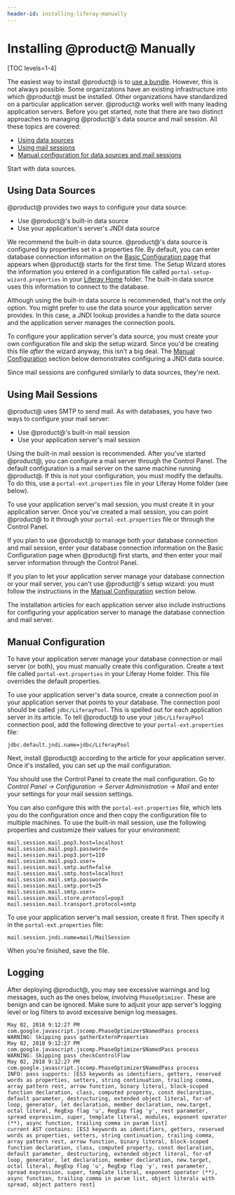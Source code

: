 ```yaml
---
header-id: installing-liferay-manually
---
```


# Installing @product@ Manually

[TOC levels=1-4]

The easiest way to install @product@ is to
[use a bundle](/docs/7-1/deploy/-/knowledge_base/d/installing-liferay).
However, this is not always possible. Some organizations have an existing
infrastructure into which @product@ must be installed. Other organizations have
standardized on a particular application server. @product@ works well with many
leading application servers. Before you get started, note that there are two distinct
approaches to managing @product@'s data source and mail session. All these
topics are covered:

- [Using data sources](#using-data-sources)
- [Using mail sessions](#using-mail-sessions)
- [Manual configuration for data sources and mail sessions](#manual-configuration)

Start with data sources. 

## Using Data Sources

@product@ provides two ways to configure your data source:

- Use @product@'s built-in data source
- Use your application's server's JNDI data source

We recommend the built-in data source. @product@'s data source is configured
by properties set in a properties file. By default, you can enter database
connection information on the 
[Basic Configuration page](/docs/7-1/deploy/-/knowledge_base/d/installing-liferay#using-the-setup-wizard)
that appears when @product@ starts for the first time. The Setup Wizard stores
the information you entered in a configuration file called
`portal-setup-wizard.properties` in your 
[Liferay Home](/docs/7-1/deploy/-/knowledge_base/d/installing-liferay#liferay-home)
folder. The built-in data source uses this information to connect to the
database.

Although using the built-in data source is recommended, that's not the only
option. You might prefer to use the data source your application server
provides. In this case, a JNDI lookup provides a handle to the data
source and the application server manages the connection pools. 

To configure your application server's data source, you must create your own
configuration file and skip the setup wizard. Since you'd be creating this file
*after* the wizard anyway, this isn't a big deal. The 
[Manual Configuration](#manual-configuration) section below demonstrates configuring
a JNDI data source.

Since mail sessions are configured similarly to data sources, they're next.

## Using Mail Sessions

@product@ uses SMTP to send mail. As with databases, you have two ways to
configure your mail server:

- Use @product@'s built-in mail session
- Use your application server's mail session

Using the built-in mail session is recommended. After you've started @product@,
you can configure a mail server through the Control Panel. The default
configuration is a mail server on the same machine running @product@. If this is
not your configuration, you must modify the defaults. To do this, use
a `portal-ext.properties` file in your Liferay Home folder (see below).

To use your application server's mail session, you must create it in your
application server. Once you've created a mail session, you can point @product@
to it through your `portal-ext.properties` file or through the Control Panel.

If you plan to use @product@ to manage both your database connection and mail
session, enter your database connection information on the Basic Configuration
page when @product@ first starts, and then enter your mail server information
through the Control Panel.

If you plan to let your application server manage your database connection or
your mail server, you can't use @product@'s setup wizard: you must follow the
instructions in the [Manual Configuration](#manual-configuration) section below.

The installation articles for each application server also include instructions
for configuring your application server to manage the database connection and
mail server.

## Manual Configuration

To have your application server manage your database connection or mail server
(or both), you must manually create this configuration. Create a text file
called `portal-ext.properties` in your Liferay Home folder. This file overrides
the default properties. 

To use your application server's data source, create a connection pool in your
application server that points to your database. The connection pool should be
called `jdbc/LiferayPool`. This is spelled out for each application server in
its article. To tell @product@ to use your `jdbc/LiferayPool` connection pool,
add the following directive to your `portal-ext.properties` file:

    jdbc.default.jndi.name=jdbc/LiferayPool

Next, install @product@ according to the article for your application server.
Once it's installed, you can set up the mail configuration.

You should use the Control Panel to create the mail configuration. Go to
*Control Panel &rarr; Configuration &rarr; Server Administration &rarr; Mail*
and enter your settings for your mail session settings. 

You can also configure this with the `portal-ext.properties` file, which lets
you do the configuration once and then copy the configuration file to multiple
machines. To use the built-in mail session, use the following properties and
customize their values for your environment:

    mail.session.mail.pop3.host=localhost
    mail.session.mail.pop3.password=
    mail.session.mail.pop3.port=110
    mail.session.mail.pop3.user=
    mail.session.mail.smtp.auth=false
    mail.session.mail.smtp.host=localhost
    mail.session.mail.smtp.password=
    mail.session.mail.smtp.port=25
    mail.session.mail.smtp.user=
    mail.session.mail.store.protocol=pop3
    mail.session.mail.transport.protocol=smtp

To use your application server's mail session, create it first. Then specify it
in the `portal-ext.properties` file:

    mail.session.jndi.name=mail/MailSession

When you're finished, save the file.

## Logging

After deploying @product@, you may see excessive warnings and log messages, such
as the ones below, involving `PhaseOptimizer`. These are benign and can be
ignored. Make sure to adjust your app server's logging level or log filters to
avoid excessive benign log messages. 

    May 02, 2018 9:12:27 PM com.google.javascript.jscomp.PhaseOptimizer$NamedPass process
    WARNING: Skipping pass gatherExternProperties
    May 02, 2018 9:12:27 PM com.google.javascript.jscomp.PhaseOptimizer$NamedPass process
    WARNING: Skipping pass checkControlFlow
    May 02, 2018 9:12:27 PM com.google.javascript.jscomp.PhaseOptimizer$NamedPass process
    INFO: pass supports: [ES3 keywords as identifiers, getters, reserved words as properties, setters, string continuation, trailing comma, array pattern rest, arrow function, binary literal, block-scoped function declaration, class, computed property, const declaration, default parameter, destructuring, extended object literal, for-of loop, generator, let declaration, member declaration, new.target, octal literal, RegExp flag 'u', RegExp flag 'y', rest parameter, spread expression, super, template literal, modules, exponent operator (**), async function, trailing comma in param list]
    current AST contains: [ES3 keywords as identifiers, getters, reserved words as properties, setters, string continuation, trailing comma, array pattern rest, arrow function, binary literal, block-scoped function declaration, class, computed property, const declaration, default parameter, destructuring, extended object literal, for-of loop, generator, let declaration, member declaration, new.target, octal literal, RegExp flag 'u', RegExp flag 'y', rest parameter, spread expression, super, template literal, exponent operator (**), async function, trailing comma in param list, object literals with spread, object pattern rest]
